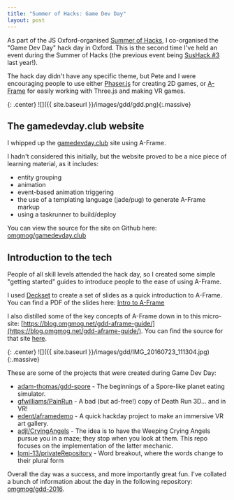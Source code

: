 ```yaml
---
title: "Summer of Hacks: Game Dev Day"
layout: post
---
```


As part of the JS Oxford-organised [Summer of Hacks](http://summerofhacks.io), I co-organised the "Game Dev Day" hack day in Oxford. This is the second time I've held an event during the Summer of Hacks (the previous event being [SusHack #3](http://sushack.co.uk/) last year!).

<!-- more -->

The hack day didn't have any specific theme, but Pete and I were encouraging people to use either [Phaser.js](http://phaser.io/) for creating 2D games, or [A-Frame](https://aframe.io/) for easily working with Three.js and making VR games.

{: .center}
![]({{ site.baseurl }}/images/gdd/gdd.png){:.massive}

## The gamedevday.club website

I whipped up the [gamedevday.club](http://gamedevday.club) site using A-Frame.

I hadn't considered this initially, but the website proved to be a nice piece of learning material, as it includes:

- entity grouping
- animation
- event-based animation triggering
- the use of a templating language (jade/pug) to generate A-Frame markup
- using a taskrunner to build/deploy

You can view the source for the site on Github here: [omgmog/gamedevday.club](https://github.com/omgmog/gamedevday.club/tree/master/src)

## Introduction to the tech

People of all skill levels attended the hack day, so I created some simple "getting started" guides to introduce people to the ease of using A-Frame.

I used [Deckset](http://decksetapp.com) to create a set of slides as a quick introduction to A-Frame. You can find a PDF of the slides here: [Intro to A-Frame](https://github.com/omgmog/gdd-2016/blob/master/Intro%20to%20A-Frame.pdf)

I also distilled some of the key concepts of A-Frame down in to this micro-site: [https://blog.omgmog.net/gdd-aframe-guide/](https://blog.omgmog.net/gdd-aframe-guide/). You can find the source for that site [here](https://github.com/omgmog/gdd-aframe-guide).

{: .center}
![]({{ site.baseurl }}/images/gdd/IMG_20160723_111304.jpg){:.massive}

These are some of the projects that were created during Game Dev Day:

- [adam-thomas/gdd-spore](https://github.com/adam-thomas/gdd-spore) - The beginnings of a Spore-like planet eating simulator.
- [gfwilliams/PainRun](https://github.com/gfwilliams/PainRun) - A bad (but ad-free!) copy of Death Run 3D... and in VR!
- [edent/aframedemo](https://github.com/edent/aframedemo/tree/gh-pages) - A quick hackday project to make an immersive VR art gallery.
- [adjl/CryingAngels](https://github.com/adjl/CryingAngels) - The idea is to have the Weeping Crying Angels pursue you in a maze; they stop when you look at them. This repo focuses on the implementation of the latter mechanic.
- [lpmi-13/privateRepository](https://github.com/lpmi-13/privateRepository) - Word breakout, where the words change to their plural form

Overall the day was a success, and more importantly great fun. I've collated a bunch of information about the day in the following repository: [omgmog/gdd-2016](https://github.com/omgmog/gdd-2016).

